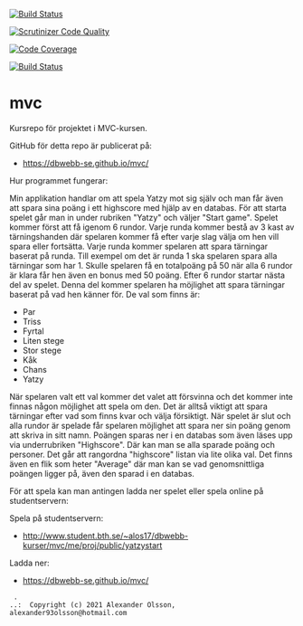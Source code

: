 [![Build Status](https://travis-ci.com/alexander97olsson/mvcProject.svg?branch=main)](https://travis-ci.com/alexander97olsson/mvcProject)

[![Scrutinizer Code Quality](https://scrutinizer-ci.com/g/alexander97olsson/mvcProject/badges/quality-score.png?b=main)](https://scrutinizer-ci.com/g/alexander97olsson/mvcProject/?branch=main)

[![Code Coverage](https://scrutinizer-ci.com/g/alexander97olsson/mvcProject/badges/coverage.png?b=main)](https://scrutinizer-ci.com/g/alexander97olsson/mvcProject/?branch=main)

[![Build Status](https://scrutinizer-ci.com/g/alexander97olsson/mvcProject/badges/build.png?b=main)](https://scrutinizer-ci.com/g/alexander97olsson/mvcProject/build-status/main)

# mvc

Kursrepo för projektet i MVC-kursen.

GitHub för detta repo är publicerat på:

* https://dbwebb-se.github.io/mvc/

Hur programmet fungerar:

Min applikation handlar om att spela Yatzy mot sig själv och man får även att spara sina poäng i ett highscore med hjälp av en databas. För att starta spelet går man in under rubriken "Yatzy" och väljer "Start game". Spelet kommer först att få igenom 6 rundor. Varje runda kommer bestå av 3 kast av tärningshanden där spelaren kommer få efter varje slag välja om hen vill spara eller fortsätta. Varje runda kommer spelaren att spara tärningar baserat på runda. Till exempel om det är runda 1 ska spelaren spara alla tärningar som har 1. Skulle spelaren få en totalpoäng på 50 när alla 6 rundor är klara får hen även en bonus med 50 poäng. Efter 6 rundor startar nästa del av spelet. Denna del kommer spelaren ha möjlighet att spara tärningar baserat på vad hen känner för. De val som finns är:

* Par
* Triss
* Fyrtal
* Liten stege
* Stor stege
* Kåk
* Chans
* Yatzy

När spelaren valt ett val kommer det valet att försvinna och det kommer inte finnas någon möjlighet att spela om den. Det är alltså viktigt att spara tärningar efter vad som finns kvar och välja försiktigt. När spelet är slut och alla rundor är spelade får spelaren möjlighet att spara ner sin poäng genom att skriva in sitt namn. Poängen sparas ner i en databas som även läses upp via underrubriken "Highscore". Där kan man se alla sparade poäng och personer. Det går att rangordna "highscore" listan via lite olika val. Det finns även en flik som heter "Average" där man kan se vad genomsnittliga poängen ligger på, även den sparad i en databas.


För att spela kan man antingen ladda ner spelet eller spela online på studentservern:

Spela på studentservern:

* http://www.student.bth.se/~alos17/dbwebb-kurser/mvc/me/proj/public/yatzystart

Ladda ner:

* https://dbwebb-se.github.io/mvc/

```
 .
..:  Copyright (c) 2021 Alexander Olsson, alexander93olsson@hotmail.com
```